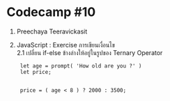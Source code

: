 # Codecamp #10
1. Preechaya Teeravickasit
2. JavaScript : Exercise การเขียนเงื่อนไข  
2.1 เปลี่ยน if-else ข้างล่างให้อยู่ในรูปของ Ternary Operator

        let age = prompt( 'How old are you ?' )
        let price;


        price = ( age < 8 ) ? 2000 : 3500;